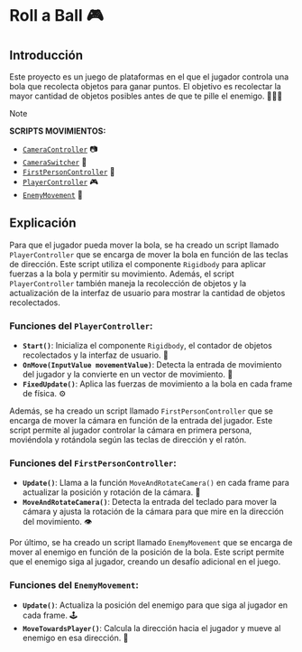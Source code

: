 # Roll a Ball 🎮

## Introducción

Este proyecto es un juego de plataformas en el que el jugador controla una bola que recolecta objetos para ganar puntos. El objetivo es recolectar la mayor cantidad de objetos posibles antes de que te pille el enemigo. 🏃‍♂️💨

>[!NOTE]
> **SCRIPTS MOVIMIENTOS:**
> - [`CameraController`](Assets/Scripts/CameraController.cs) 📷
> - [`CameraSwitcher`](Assets/Scripts/CameraSwitcher.cs) 🔄
> - [`FirstPersonController`](Assets/Scripts/FirstPersonController.cs) 👀
> - [`PlayerController`](Assets/Scripts/PlayerController.cs) 🎮
> - [`EnemyMovement`](Assets/Scripts/EnemyMovement.cs) 👾

## Explicación

Para que el jugador pueda mover la bola, se ha creado un script llamado `PlayerController` que se encarga de mover la bola en función de las teclas de dirección. Este script utiliza el componente `Rigidbody` para aplicar fuerzas a la bola y permitir su movimiento. Además, el script `PlayerController` también maneja la recolección de objetos y la actualización de la interfaz de usuario para mostrar la cantidad de objetos recolectados. 

### Funciones del `PlayerController`:

- **`Start()`**: Inicializa el componente `Rigidbody`, el contador de objetos recolectados y la interfaz de usuario. 🚀
- **`OnMove(InputValue movementValue)`**: Detecta la entrada de movimiento del jugador y la convierte en un vector de movimiento. 🎯
- **`FixedUpdate()`**: Aplica las fuerzas de movimiento a la bola en cada frame de física. ⚙️

Además, se ha creado un script llamado `FirstPersonController` que se encarga de mover la cámara en función de la entrada del jugador. Este script permite al jugador controlar la cámara en primera persona, moviéndola y rotándola según las teclas de dirección y el ratón. 

### Funciones del `FirstPersonController`:

- **`Update()`**: Llama a la función `MoveAndRotateCamera()` en cada frame para actualizar la posición y rotación de la cámara. 🔄
- **`MoveAndRotateCamera()`**: Detecta la entrada del teclado para mover la cámara y ajusta la rotación de la cámara para que mire en la dirección del movimiento. 👁️

Por último, se ha creado un script llamado `EnemyMovement` que se encarga de mover al enemigo en función de la posición de la bola. Este script permite que el enemigo siga al jugador, creando un desafío adicional en el juego. 

### Funciones del `EnemyMovement`:

- **`Update()`**: Actualiza la posición del enemigo para que siga al jugador en cada frame. 🕹️
- **`MoveTowardsPlayer()`**: Calcula la dirección hacia el jugador y mueve al enemigo en esa dirección. 📍